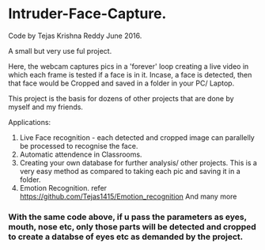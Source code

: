 # Intruder-Face-Capture.

Code by Tejas Krishna Reddy
June 2016.

A small but very use ful project.

Here, the webcam captures pics in a 'forever' loop creating a live video in which each frame is tested if a face is in it. Incase, a face is detected, then that face would be Cropped and saved in a folder in your PC/ Laptop.

This project is the basis for dozens of other projects that are done by myself and my friends.

Applications:
1. Live Face recognition - each detected and cropped image can parallelly be processed to recognise the face.
2. Automatic attendence in Classrooms.
3. Creating your own database for further analysis/ other projects. This is a very easy method as compared to taking each pic and saving it in a folder.
4. Emotion Recognition. refer https://github.com/Tejas1415/Emotion_recognition 
And many more

### With the same code above, if u pass the parameters as eyes, mouth, nose etc, only those parts will be detected and cropped to create a databse of eyes etc as demanded by the project.
